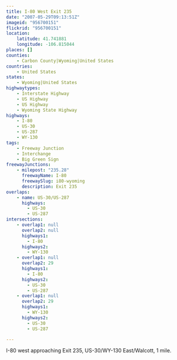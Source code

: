 ```yaml
---
title: I-80 West Exit 235
date: "2007-05-29T09:13:51Z"
imageid: "956700151"
flickrid: "956700151"
location:
    latitude: 41.741881
    longitude: -106.815044
places: []
counties:
    - Carbon County|Wyoming|United States
countries:
    - United States
states:
    - Wyoming|United States
highwaytypes:
    - Interstate Highway
    - US Highway
    - US Highway
    - Wyoming State Highway
highways:
    - I-80
    - US-30
    - US-287
    - WY-130
tags:
    - Freeway Junction
    - Interchange
    - Big Green Sign
freewayJunctions:
    - milepost: "235.28"
      freewayName: I-80
      freewaySlug: i80-wyoming
      description: Exit 235
overlaps:
    - name: US-30/US-287
      highways:
        - US-30
        - US-287
intersections:
    - overlap1: null
      overlap2: null
      highways1:
        - I-80
      highways2:
        - WY-130
    - overlap1: null
      overlap2: 29
      highways1:
        - I-80
      highways2:
        - US-30
        - US-287
    - overlap1: null
      overlap2: 29
      highways1:
        - WY-130
      highways2:
        - US-30
        - US-287

---
```

I-80 west approaching Exit 235, US-30/WY-130 East/Walcott, 1 mile.
